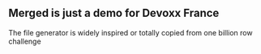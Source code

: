 ## Merged is just a demo for Devoxx France

The file generator is widely inspired or totally copied from one billion row challenge

